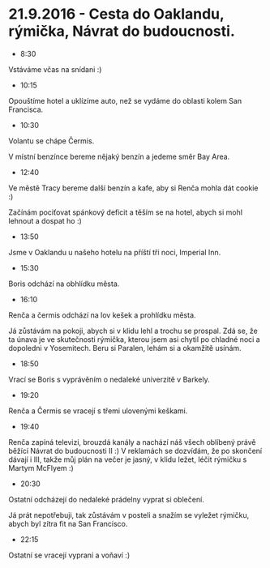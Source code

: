 # 21.9.2016 - Cesta do Oaklandu, rýmička, Návrat do budoucnosti.

   * 8:30

Vstáváme včas na snídani :)

   * 10:15

Opouštíme hotel a uklízíme auto, než se vydáme do oblasti kolem San Francisca.

   * 10:30

Volantu se chápe Čermis.

V místní benzínce bereme nějaký benzín a jedeme směr Bay Area.

   * 12:40

Ve městě Tracy bereme další benzín a kafe, aby si Renča mohla dát cookie :)

Začínám pociťovat spánkový deficit a těším se na hotel, abych si mohl lehnout a dospat ho :)

   * 13:50

Jsme v Oaklandu u našeho hotelu na příští tři noci, Imperial Inn.

   * 15:30

Boris odchází na obhlídku města.

   * 16:10

Renča a čermis odchází na lov kešek a prohlídku města.

Já zůstávám na pokoji, abych si v klidu lehl a trochu se prospal. Zdá se, že ta únava je ve skutečnosti rýmička, kterou jsem asi chytil po chladné noci a dopoledni v Yosemitech. Beru si Paralen, lehám si a okamžitě usínám.

   * 18:50

Vrací se Boris s vyprávěním o nedaleké univerzitě v Barkely.

   * 19:20

Renča a Čermis se vracejí s třemi ulovenými keškami.

   * 19:40

Renča zapíná televizi, brouzdá kanály a nachází náš všech oblíbený právě běžící Návrat do budoucnosti II :) V reklamách se dozvídám, že po skončení dávají i III, takže můj plán na večer je jasný, v klidu ležet, léčit rýmičku s Martym McFlyem :)

   * 20:30

Ostatní odcházejí do nedaleké prádelny vyprat si oblečení.

Já prát nepotřebuji, tak zůstávám v posteli a snažím se vyležet rýmičku, abych byl zítra fit na San Francisco.

   * 22:15

Ostatní se vracejí vypraní a voňaví :)

